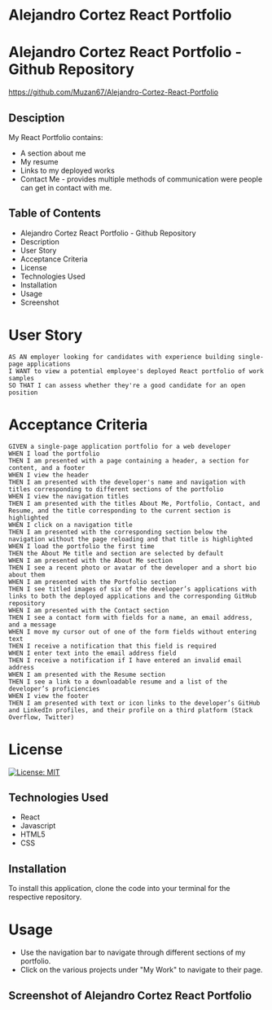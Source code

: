 # Alejandro Cortez React Portfolio

# Alejandro Cortez React Portfolio - Github Repository

https://github.com/Muzan67/Alejandro-Cortez-React-Portfolio

## Desciption

My React Portfolio contains:

- A section about me
- My resume
- Links to my deployed works
- Contact Me - provides multiple methods of communication were people can get in contact with me.

## Table of Contents

- Alejandro Cortez React Portfolio - Github Repository
- Description
- User Story
- Acceptance Criteria
- License
- Technologies Used
- Installation
- Usage
- Screenshot

# User Story

```
AS AN employer looking for candidates with experience building single-page applications
I WANT to view a potential employee's deployed React portfolio of work samples
SO THAT I can assess whether they're a good candidate for an open position

```

# Acceptance Criteria

```
GIVEN a single-page application portfolio for a web developer
WHEN I load the portfolio
THEN I am presented with a page containing a header, a section for content, and a footer
WHEN I view the header
THEN I am presented with the developer's name and navigation with titles corresponding to different sections of the portfolio
WHEN I view the navigation titles
THEN I am presented with the titles About Me, Portfolio, Contact, and Resume, and the title corresponding to the current section is highlighted
WHEN I click on a navigation title
THEN I am presented with the corresponding section below the navigation without the page reloading and that title is highlighted
WHEN I load the portfolio the first time
THEN the About Me title and section are selected by default
WHEN I am presented with the About Me section
THEN I see a recent photo or avatar of the developer and a short bio about them
WHEN I am presented with the Portfolio section
THEN I see titled images of six of the developer’s applications with links to both the deployed applications and the corresponding GitHub repository
WHEN I am presented with the Contact section
THEN I see a contact form with fields for a name, an email address, and a message
WHEN I move my cursor out of one of the form fields without entering text
THEN I receive a notification that this field is required
WHEN I enter text into the email address field
THEN I receive a notification if I have entered an invalid email address
WHEN I am presented with the Resume section
THEN I see a link to a downloadable resume and a list of the developer’s proficiencies
WHEN I view the footer
THEN I am presented with text or icon links to the developer’s GitHub and LinkedIn profiles, and their profile on a third platform (Stack Overflow, Twitter)

```

# License

[![License: MIT](https://img.shields.io/badge/License-MIT-yellow.svg)](https://opensource.org/licenses/MIT)

## Technologies Used

- React
- Javascript
- HTML5
- CSS

## Installation

To install this application, clone the code into your terminal for the respective repository.

# Usage
- Use the navigation bar to navigate through different sections of my portfolio.
- Click on the various projects under "My Work" to navigate to their page.

## Screenshot of Alejandro Cortez React Portfolio

